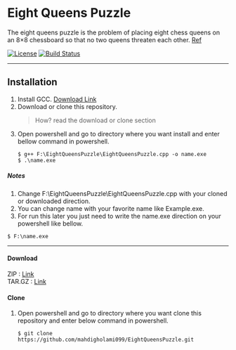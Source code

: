 # Eight Queens Puzzle
The eight queens puzzle is the problem of placing eight chess queens on an 8×8 chessboard so that no two queens threaten each other. [Ref][1]

[![License](https://img.shields.io/badge/Licence-MIT-blue.svg)](https://github.com/mahdigholami099/EightQueensPuzzle/blob/master/LICENSE) [![Build Status](https://travis-ci.com/mahdigholami099/EightQueensPuzzle.svg?branch=master)](https://travis-ci.com/mahdigholami099/EightQueensPuzzle)

------------
## Installation
1. Install GCC. [Download Link][2]
2. Download or clone this repository.
    > How? read the download or clone section
3. Open powershell and go to directory where you want install and enter bellow command in powershell.
    ```
    $ g++ F:\EightQueensPuzzle\EightQueensPuzzle.cpp -o name.exe
    $ .\name.exe
    ```
##### Notes
1. Change F:\EightQueensPuzzle\EightQueensPuzzle.cpp with your cloned or downloaded direction.
2. You can change name with your favorite name like Example.exe.
3. For run this later you just need to write the name.exe direction on your powershell like bellow.

```
$ F:\name.exe
```

------------


#### Download
ZIP : [Link](https://github.com/mahdigholami099/EightQueensPuzzle/archive/master.zip)<br> 
TAR.GZ : [Link](https://github.com/mahdigholami099/EightQueensPuzzle/archive/master.tar.gz)
#### Clone
1. Open powershell and go to directory where you want clone this repository and enter below command in powershell.
    ```
    $ git clone https://github.com/mahdigholami099/EightQueensPuzzle.git
    ```

[1]: https://en.wikipedia.org/wiki/Eight_queens_puzzle "wikipedia"
[2]: https://osdn.net/projects/mingw/releases/ "MinGW GCC"
